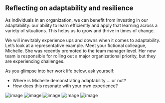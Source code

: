 ## Reflecting on adaptability and resilience

As individuals in an organization, we can benefit from investing in our adaptability: our ability to learn efficiently and apply that learning across a variety of situations. This helps us to grow and thrive in times of change.

We will inevitably experience ups and downs when it comes to adaptability. Let’s look at a representative example. Meet your fictional colleague, Michelle. She was recently promoted to the team manager level. Her new team is responsible for rolling out a major organizational priority, but they are experiencing challenges.

As you glimpse into her work life below, ask yourself:

+ Where is Michelle demonstrating adaptability … or not?
+ How does this resonate with your own experience?


![image](https://github.com/adeleke123/Mckinsey-Forward-Program/assets/51156057/fe657490-16f9-4ce2-978d-d13c490ea7e6)
![image](https://github.com/adeleke123/Mckinsey-Forward-Program/assets/51156057/c464c165-8964-4c41-a09b-af0db20e3fbc)
![image](https://github.com/adeleke123/Mckinsey-Forward-Program/assets/51156057/c069df4c-09c0-40cf-93e9-6993cee686f1)
![image](https://github.com/adeleke123/Mckinsey-Forward-Program/assets/51156057/d1d4d26b-4fca-42ce-bafa-101696e110d1)
![image](https://github.com/adeleke123/Mckinsey-Forward-Program/assets/51156057/00b61b14-4667-429e-b507-c49d4a0bd54f)
